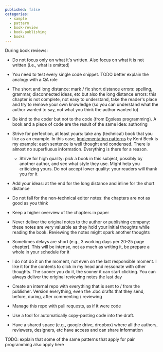 ```yaml
---
published: false
categories:
  - sample
  - pattern
  - book-review
  - book-publishing
  - books
---
```


During book reviews:
  * Do not focus only on what it's written. Also focus on what it is not written (i.e., what is omitted)
  * You need to test every single code snippet. TODO better explain the analogy with a QA role
  * The short and long distance: mark / fix short distance errors: spelling, grammar, disconnected ideas, etc but also the long distance errors: this chapter is not complete, not easy to understand, take the reader's place and try to remove your own knowledge (so you can understand what the author wanted to say, not what you think the author wanted to)
  * Be kind to the coder but not to the code (from Egoless programming). A book and a piece of code are the result of the same idea: authoring
  * Strive for perfection, at least yours: take any (technical) book that you like as an example. In this case, [Implementation patterns](http://www.amazon.com/Implementation-Patterns-Kent-Beck/dp/0321413091) by Kent Beck is my example: each sentence is well thought and condensed. There is almost no superfluous information. Everything is there for a reason.
    * Strive for high quality: pick a book in this subject, possibly by another author, and see what style they use. Might help you criticizing yours. Do not accept lower quality: your readers will thank you for it
  * Add your ideas: at the end for the long distance and inline for the short distance
  * Do not fall for the non-technical editor notes: the chapters are not as good as you think

  
  * Keep a higher overview of the chapters in paper
  * Never deliver the original notes to the author or publishing company: these notes are very valuable as they hold your initial thoughts while reading the book. Reviewing the notes might spark another thoughts


  * Sometimes delays are short (e.g., 3 working days per 20-25 page chapter). This will be intense, not as much as writing it, be prepare a whole in your schedule for it
  * I do not do it on the moment, not even on the last responsible moment. I like it for the contents to click in my head and ressonate with other thoughts. The sooner you do it, the sooner it can start clicking. You can always deliver the original reviewing notes the last day

  * Create an internal repo with everything that is sent to / from the publisher. Version everything, even the .doc drafts that they send, before, during, after commenting / reviewing
  * Manage this repo with pull requests, as if it were code
  * Use a tool for automatically copy-pasting code into the draft.
  * Have a shared space (e.g., google drive, dropbox) where all the authors, reviewers, designers, etc have access and can share information
  
  

TODO: explain that some of the same patterns that apply for pair programming also apply here
  
